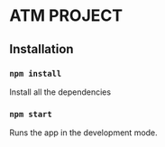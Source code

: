 # ATM PROJECT

## Installation

### `npm install`

Install all the dependencies

### `npm start`

Runs the app in the development mode.
